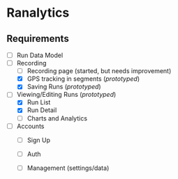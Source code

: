 # Ranalytics

## Requirements

- [ ] Run Data Model
- [ ] Recording
    - [ ] Recording page (started, but needs improvement)
    - [x] GPS tracking in segments (*prototyped*)
    - [x] Saving Runs (*prototyped*)
- [ ] Viewing/Editing Runs (*prototyped*)
    - [x] Run List
    - [x] Run Detail
    - [ ] Charts and Analytics
- [ ] Accounts
    - [ ] Sign Up
    - [ ] Auth
    - [ ] Management (settings/data)



